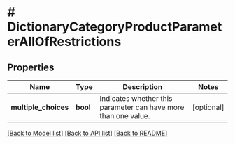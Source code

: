 # # DictionaryCategoryProductParameterAllOfRestrictions

## Properties

Name | Type | Description | Notes
------------ | ------------- | ------------- | -------------
**multiple_choices** | **bool** | Indicates whether this parameter can have more than one value. | [optional] 

[[Back to Model list]](../../README.md#documentation-for-models) [[Back to API list]](../../README.md#documentation-for-api-endpoints) [[Back to README]](../../README.md)


